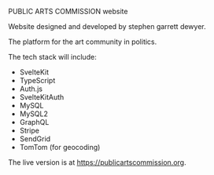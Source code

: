 PUBLIC ARTS COMMISSION website

Website designed and developed by stephen garrett dewyer.

The platform for the art community in politics.

The tech stack will include:
- SvelteKit
- TypeScript
- Auth.js
- SvelteKitAuth
- MySQL
- MySQL2
- GraphQL
- Stripe
- SendGrid
- TomTom (for geocoding)

The live version is at https://publicartscommission.org.
